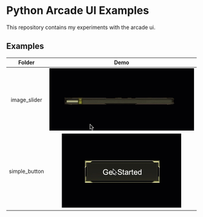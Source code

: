 # Python Arcade UI Examples

This repository contains my experiments with the arcade ui.

## Examples

|    Folder     |                   Demo                   |
|:-------------:|:----------------------------------------:|
| image_slider  |     ![](image_slider/Recording.gif)      |
| simple_button |     ![](simple_button/Recording.gif)     |
